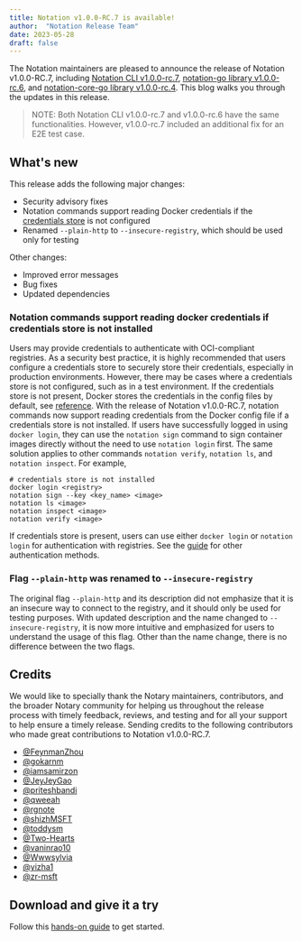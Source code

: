 ```yaml
---
title: Notation v1.0.0-RC.7 is available!
author:  "Notation Release Team"
date: 2023-05-28
draft: false
---
```


The Notation maintainers are pleased to announce the release of Notation v1.0.0-RC.7, including [Notation CLI v1.0.0-rc.7](https://github.com/notaryproject/notation/releases/tag/v1.0.0-rc.7), [notation-go library v1.0.0-rc.6](https://github.com/notaryproject/notation-go/releases/tag/v1.0.0-rc.6), and [notation-core-go library v1.0.0-rc.4](https://github.com/notaryproject/notation-core-go/releases/tag/v1.0.0-rc.4). This blog walks you through the updates in this release.

> NOTE: Both Notation CLI v1.0.0-rc.7 and v1.0.0-rc.6 have the same functionalities. However, v1.0.0-rc.7 included an additional fix for an E2E test case.

## What's new

This release adds the following major changes:

- Security advisory fixes
- Notation commands support reading Docker credentials if the [credentials store](https://docs.docker.com/engine/reference/commandline/login/#configure-the-credentials-store) is not configured
- Renamed `--plain-http` to `--insecure-registry`, which should be used only for testing

Other changes:

- Improved error messages
- Bug fixes
- Updated dependencies

### Notation commands support reading docker credentials if credentials store is not installed

Users may provide credentials to authenticate with OCI-compliant registries. As a security best practice, it is highly recommended that users configure a credentials store to securely store their credentials, especially in production environments. However, there may be cases where a credentials store is not configured, such as in a test environment. If the credentials store is not present, Docker stores the credentials in the config files by default, see [reference](https://docs.docker.com/engine/reference/commandline/login/#default-behavior). With the release of Notation v1.0.0-RC.7, notation commands now support reading credentials from the Docker config file if a credentials store is not installed. If users have successfully logged in using `docker login`, they can use the `notation sign` command to sign container images directly without the need to use `notation login` first. The same solution applies to other commands `notation verify`, `notation ls`, and `notation inspect`. For example,

```console
# credentials store is not installed
docker login <registry>
notation sign --key <key_name> <image>
notation ls <image>
notation inspect <image>
notation verify <image>
```

If credentials store is present, users can use either `docker login` or `notation login` for authentication with registries. See the [guide](https://notaryproject.dev/docs/how-to/registry-authentication/) for other authentication methods.

### Flag `--plain-http` was renamed to `--insecure-registry`

The original flag `--plain-http` and its description did not emphasize that it is an insecure way to connect to the registry, and it should only be used for testing purposes. With updated description and the name changed to `--insecure-registry`, it is now more intuitive and emphasized for users to understand the usage of this flag. Other than the name change, there is no difference between the two flags.

## Credits

We would like to specially thank the Notary maintainers, contributors, and the broader Notary community for helping us throughout the release process with timely feedback, reviews, and testing and for all your support to help ensure a timely release. Sending credits to the following contributors who made great contributions to Notation v1.0.0-RC.7.

- [@FeynmanZhou](https://github.com/FeynmanZhou)
- [@gokarnm](https://github.com/gokarnm)
- [@iamsamirzon](https://github.com/iamsamirzon)
- [@JeyJeyGao](https://github.com/JeyJeyGao)
- [@priteshbandi](https://github.com/priteshbandi)
- [@qweeah](https://github.com/qweeah)
- [@rgnote](https://github.com/rgnote)
- [@shizhMSFT](https://github.com/shizhMSFT)
- [@toddysm](https://github.com/toddysm)
- [@Two-Hearts](https://github.com/Two-Hearts)
- [@vaninrao10](https://github.com/vaninrao10)
- [@Wwwsylvia](https://github.com/Wwwsylvia)
- [@yizha1](https://github.com/yizha1)
- [@zr-msft](https://github.com/zr-msft)

## Download and give it a try

Follow this [hands-on guide](https://notaryproject.dev/docs/quickstart/) to get started.

